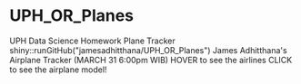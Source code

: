 # UPH_OR_Planes
UPH Data Science Homework Plane Tracker
shiny::runGitHub("jamesadhitthana/UPH_OR_Planes")
James Adhitthana's Airplane Tracker (MARCH 31 6:00pm WIB)
HOVER to see the airlines
CLICK to see the airplane model!
